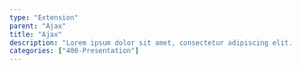 ```yaml
---
type: "Extension"
parent: "Ajax"
title: "Ajax"
description: "Lorem ipsum dolor sit amet, consectetur adipiscing elit. Nunc tempus laoreet leo sit amet iaculis."
categories: ["400-Presentation"]
---
```

